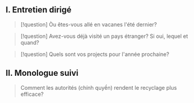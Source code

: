 ## I. Entretien dirigé
> [!question] 
> Òu êtes-vous allé en vacanes l'été dernier?

> [!question] 
> Avez-vous déjà visité un pays étranger? Si oui, lequel et quand?

> [!question] 
> Quels sont vos projects pour l'année prochaine?

## II. Monologue suivi
> Comment les autorités (chính quyền) rendent le recyclage plus efficace?
